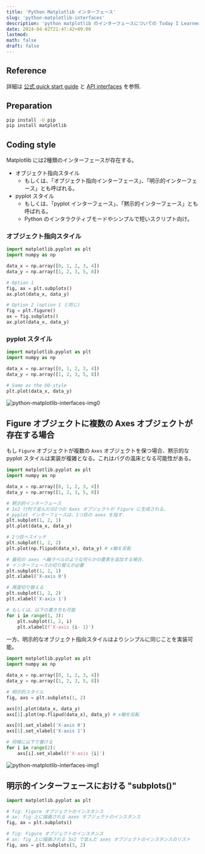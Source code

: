 ```yaml
---
title: 'Python Matplotlib インターフェース'
slug: 'python-matplotlib-interfaces'
description: 'python matplotlib のインターフェースについての Today I Learned ポスト。'
date: 2024-04-02T21:47:42+09:00
lastmod: 
math: false
draft: false
---
```


## Reference

詳細は [公式 quick start guide](https://matplotlib.org/stable/users/explain/quick_start.html) と [API interfaces](https://matplotlib.org/stable/users/explain/figure/api_interfaces.html) を参照.

## Preparation

```bash
pip install -U pip
pip install matplotlib
```

## Coding style

Matplotlib には2種類のインターフェースが存在する。

* オブジェクト指向スタイル
  * もしくは、「オブジェクト指向インターフェース」、「明示的インターフェース」とも呼ばれる。
* pyplot スタイル
  * もしくは、「pyplot インターフェース」、「黙示的インターフェース」とも呼ばれる。
  * Python のインタラクティブモードやシンプルで短いスクリプト向け。

### オブジェクト指向スタイル

```python
import matplotlib.pyplot as plt
import numpy as np

data_x = np.array([0, 1, 2, 3, 4])
data_y = np.array([1, 2, 3, 5, 8])

# Option 1
fig, ax = plt.subplots()
ax.plot(data_x, data_y)

# Option 2 (option 1 と同じ)
fig = plt.figure()
ax = fig.subplots()
ax.plot(data_x, data_y)
```

### pyplot スタイル

```python
import matplotlib.pyplot as plt
import numpy as np

data_x = np.array([0, 1, 2, 3, 4])
data_y = np.array([1, 2, 3, 5, 8])

# Same as the OO-style
plt.plot(data_x, data_y)
```

![python-matplotlib-interfaces-img0](https://github.com/kktsuji/tsuji-website/assets/31529355/556b6e04-36b4-4dcc-9b1d-05630a8d0ded)

## Figure オブジェクトに複数の Axes オブジェクトが存在する場合

もし ``Figure`` オブジェクトが複数の ``Axes`` オブジェクトを保つ場合、黙示的な pyplot スタイルは実装が複雑となる。これはバグの温床となる可能性がある。

```python
import matplotlib.pyplot as plt
import numpy as np

data_x = np.array([0, 1, 2, 3, 4])
data_y = np.array([1, 2, 3, 5, 8])

# 黙示的インターフェース
# 1x2 行列で並んだの2つの Axes オブジェクトが Figure に生成される。
# pyplot インターフェースは、1つ目の axes を指す.
plt.subplot(1, 2, 1)
plt.plot(data_x, data_y)

# 2つ目へスイッチ
plt.subplot(1, 2, 2)
plt.plot(np.flipud(data_x), data_y) # x軸を反転

# 最初の axes へ軸ラベルのような何らかの要素を追加する場合、
# インターフェースの切り替えが必要
plt.subplot(1, 2, 1)
plt.xlabel('X-axis 0')

# 再度切り替える
plt.subplot(1, 2, 2)
plt.xlabel('X-axis 1')

# もしくは、以下の書き方も可能
for i in range(1, 3):
    plt.subplot(1, 2, i)
    plt.xlabel(f'X-axis {i- 1}')
```

一方、明示的なオブジェクト指向スタイルはよりシンプルに同じことを実装可能。

```python
import matplotlib.pyplot as plt
import numpy as np

data_x = np.array([0, 1, 2, 3, 4])
data_y = np.array([1, 2, 3, 5, 8])

# 明示的スタイル
fig, axs = plt.subplots(1, 2)

axs[0].plot(data_x, data_y)
axs[1].plot(np.flipud(data_x), data_y) # x軸を反転

axs[0].set_xlabel('X-axis 0')
axs[1].set_xlabel('X-axis 1')

# 同様に以下で書ける
for i in range(2):
    axs[i].set_xlabel(f'X-axis {i}')
```

![python-matplotlib-interfaces-img1](https://github.com/kktsuji/tsuji-website/assets/31529355/95d7a0e0-21e9-4474-b624-e2d5a0c7b8bf)

## 明示的インターフェースにおける "subplots()"

```python
import matplotlib.pyplot as plt

# fig: Figure オブジェクトのインスタンス
# ax: fig 上に描画される axex オブジェクトのインスタンス
fig, ax = plt.subplots()

# fig: Figure オブジェクトのインスタンス
# ax: fig 上に描画される 3x2 で並んだ axes オブジェクトのインスタンスのリスト
fig, axs = plt.subplots(3, 2)
```